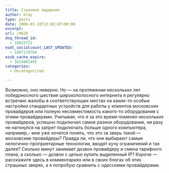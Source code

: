 ```yaml
---
title: Странное ощущение
author: Gray
type: posts
date: 2009-01-18T13:02:07+00:00
excerpt:
url: /9628
dsq_thread_id:
  - 19815712
esml_socialcount_LAST_UPDATED:
  - 1497119764
essb_cache_expire:
  - 1614401491
categories:
  - Uncategorized

---
```








Возможно, оно неверно. Но &#8212; на протяжении нескольких лет победоносного шествия широкополосного интернета я регулярно встречаю жалобы в соответствующих местах на какие-то особые настройки стандартных устройств для работы у клиентов московских провайдеров или полную несовместимость какого-то оборудования с этими провайдерами. Учитывая, что я за это время поменял нескольких провайдеров, успешно подключал самое разное оборудование, ни разу не наткнулся на запрет подключать больше одного компьютера, например,- мне уже хочется понять, что это за зверь такой &#8212; московские провайдеры? Правда ли, что они выбирают самые нелогично-проприетарные технологии, вводят кучу ограничений и так далее? Сколько минут занимает дозвон провайдеру и смена тарифного плана, а сколько &#8212; дозвон с целью купить выделенный IP? Короче &#8212; расскажите здесь в комментариях или в своих блогах об этих страшных зверях, а я попробую сравнить с одесскими провайдерами.